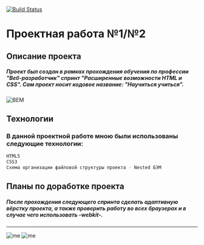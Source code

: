 [![Build Status](https://www.slivki.by/ximage/sale/1594799938_imagetools3.png)](https://praktikum.yandex.ru/profile/web/)
# Проектная работа №1/№2
## Описание проекта

##### Проект был создан в рамках прохождения обучения по профессии "Веб-разработчик" спринт "Расширенные возможности HTML и CSS". Сам проект носит кодовое название: "Научиться учиться". 
![BEM](https://sun9-6.userapi.com/impg/9RRs0bq1GOsRNWzVnw5b34DUwk879hnvJ3kFfw/8a3gv9O8PO0.jpg?size=215x177&quality=96&sign=e60824be07caf8135ddb02ef0f40baf7&type=album)

## Технологии
### В данной проектной работе мною были использованы следующие технологии:
```sh
HTML5
CSS3
Схема организации файловой структуры проекта - Nested БЭМ
```

## Планы по доработке проекта
##### После прохождения следующего спринта сделать адаптивную вёрстку проекта, а также проверить работу во всех браузерах и в случае чего использовать -webkit-.


______________________
![me](https://img.shields.io/badge/-©%202021.-blue) ![me](https://img.shields.io/badge/-Vova%20Gridnev-blue) 

